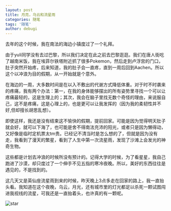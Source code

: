 ```yaml
---
layout: post
title: 月亮，乌云和流星雨
categories: 随笔
tags: '随笔'
author: debugi
---
```


去年的这个时候，我在南法的海边小镇度过了一个礼拜。  

由于yuli同学没有去过巴黎，所以我们决定在此之前去巴黎逛逛。我们在唐人街吃了越南米饭，我在埃菲尔铁塔附近抓了很多Pokemon，然后走到卢浮宫的门口，肚子突然开始疼，后来知道，我的肚子会一直疼，直到一周后回到Aachen。所以这个以冲浪为目的假期，从一开始就是个意外。  

在海边的一周，大多数时间是在以入不敷出的代谢方式降低体重。对于时不时袭来的疼痛，我有两个办法：第一，在我的身体能够摆出的所有姿势里寻找一个可以让疼痛最轻的，这是生理上的；其次，我会在脑子里找无数个奇怪的理由，来说服自己，这不是疼痛，这是心理上的，也是更可以让我发挥的（因为我的柔韧性并不好,但却擅长胡思乱想）。  

即使这样，我还是没有结束这不愉快的假期，提前回家。可能是因为觉得明天肚子就会好，就可以下海了，也可能是舍不得南法充沛的阳光，或者只是因为懒得动，又好像是临时定机票太tm贵。已经记不清当时是怎么想的了，但就是因为没有走，我看到了漫天的繁星，看到了人生中第一次流星雨，发现了沙滩上会发光的神奇生物。  

这些都是计划去冲浪的时候所没有预计的。记得大学的时候，为了看星星，我自己跑进了沙漠，却只度过了一个伸手不见五指的寒冷夜晚。所以，美好的东西往往是遇见的，不是找到的。  

这几天又是英仙座流星雨到来的时候，昨天晚上3点多走在回家的路上，我一直抬头看。我知道在这个夜晚，乌云，月光，还有城市里的灯光都足以杀死一颗试图闯进我视线的流星，可我还是一直抬着头，也许真的有一颗呢。  

![star]({{site.baseurl}}/images/20170814-stars.jpg)
